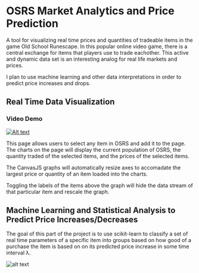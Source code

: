 OSRS Market Analytics and Price Prediction
===================

A tool for visualizing real time prices and quantities of tradeable items in the game Old School Runescape. In this popular online video game, there is a central exchange for items that players use to trade eachother. This active and dynamic data set is an interesting analog for real life markets and prices. 


I plan to use machine learning and other data interpretations in order to predict price increases and drops.


Real Time Data Visualization
-------------

### Video Demo
[![Alt text](https://img.youtube.com/vi/z_3nSR7vbIo/0.jpg)](https://www.youtube.com/watch?v=z_3nSR7vbIo&feature=youtu.be)

This page allows users to select any item in OSRS and add it to the page. The charts on the page will display the current population of OSRS, the quantity traded of the selected items, and the prices of the selected items.

The CanvasJS graphs will automatically resize axes to accomadate the largest price or quantity of an item loaded into the charts.

Toggling the labels of the items above the graph will hide the data stream of that particular item and rescale the graph.


Machine Learning and Statistical Analysis to Predict Price Increases/Decreases
-------------
The goal of this part of the project is to use scikit-learn to classify a set of real time parameters of a specific item into groups based on how good of a purchase the item is based on on its predicted price increase in some time interval λ. 

![alt text](https://i.imgur.com/D4WJGwO.png)


